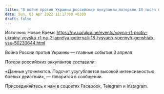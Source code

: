 ```yaml
---
title: "В войне против Украины российские оккупанты потеряли 18 тысяч военных и тысячи единиц техники — данные Генштаба ВСУ"
date: Sun, 03 Apr 2022 11:17:00 +0300
draft: false
---
```

Источник: Новое Время https://nv.ua/ukraine/events/voyna-rf-protiv-ukrainy-voyska-rf-na-3-aprelya-poteryali-18-tysyach-voennyh-genshtab-vsu-50230644.html


Война России против Украины — главные события 3 апреля

 Потери российских оккупантов составили:

«Данные уточняются. Подсчет усугубляется высокой интенсивностью боевых действий», — говорится в сообщении.

Присоединяйтесь к нам в соцсетях Facebook, Telegram и Instagram.
